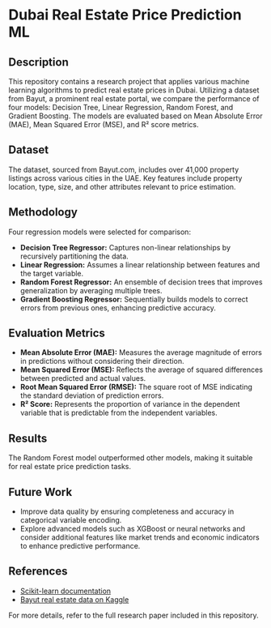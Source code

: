 # Dubai Real Estate Price Prediction ML

## Description
This repository contains a research project that applies various machine learning algorithms to predict real estate prices in Dubai. Utilizing a dataset from Bayut, a prominent real estate portal, we compare the performance of four models: Decision Tree, Linear Regression, Random Forest, and Gradient Boosting. The models are evaluated based on Mean Absolute Error (MAE), Mean Squared Error (MSE), and R² score metrics.

## Dataset
The dataset, sourced from Bayut.com, includes over 41,000 property listings across various cities in the UAE. Key features include property location, type, size, and other attributes relevant to price estimation.

## Methodology
Four regression models were selected for comparison:

- **Decision Tree Regressor:** Captures non-linear relationships by recursively partitioning the data.
- **Linear Regression:** Assumes a linear relationship between features and the target variable.
- **Random Forest Regressor:** An ensemble of decision trees that improves generalization by averaging multiple trees.
- **Gradient Boosting Regressor:** Sequentially builds models to correct errors from previous ones, enhancing predictive accuracy.

## Evaluation Metrics
- **Mean Absolute Error (MAE):** Measures the average magnitude of errors in predictions without considering their direction.
- **Mean Squared Error (MSE):** Reflects the average of squared differences between predicted and actual values.
- **Root Mean Squared Error (RMSE):** The square root of MSE indicating the standard deviation of prediction errors.
- **R² Score:** Represents the proportion of variance in the dependent variable that is predictable from the independent variables.

## Results
The Random Forest model outperformed other models, making it suitable for real estate price prediction tasks.

## Future Work
- Improve data quality by ensuring completeness and accuracy in categorical variable encoding.
- Explore advanced models such as XGBoost or neural networks and consider additional features like market trends and economic indicators to enhance predictive performance.

## References
- [Scikit-learn documentation](https://scikit-learn.org/)
- [Bayut real estate data on Kaggle](https://www.kaggle.com/datasets/azharsaleem/dubai-real-estate-sales-insights/data)

For more details, refer to the full research paper included in this repository.

